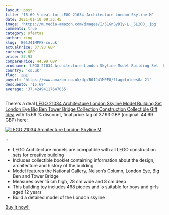 ```yaml
---
layout: post
title: '15.69 % deal for LEGO 21034 Architecture London Skyline M'
date: 2021-01-10 09:36:45
image: 'https://m.media-amazon.com/images/I/51GnSyDIy-L._SL200_.jpg'
comments: true
category: ofertas
author: ring
slug: 'B01J41MPF8-co.uk'
actualPrice: 37.93 GBP
currency: GBP
price: 37.93
comparePrice: 44.99 GBP
prodname: 'LEGO 21034 Architecture London Skyline Model Building Set  London Eye  Big Ben  Tower Bridge Collection  Construction Collectible Gift Idea'
country: 'co.uk'
flag: '🇬🇧'
buyurl: 'https://www.amazon.co.uk/dp/B01J41MPF8/?tag=tolees0a-21'
descuento: '15.69'
average: '37.42494117647055'
---
```


There's a deal [LEGO 21034 Architecture London Skyline Model Building Set  London Eye  Big Ben  Tower Bridge Collection  Construction Collectible Gift Idea](https://www.amazon.co.uk/dp/B01J41MPF8/?tag=tolees0a-21)  with  15.69 % discount, final price tag of  37.93 GBP (original: 44.99 GBP) here:

[![LEGO 21034 Architecture London Skyline M](https://m.media-amazon.com/images/I/51GnSyDIy-L._SL200_.jpg)](https://www.amazon.co.uk/dp/B01J41MPF8/?tag=tolees0a-21)

ℹ️:

- LEGO Architecture models are compatible with all LEGO construction sets for creative building
- Includes collectible booklet containing information about the design, architecture and history of the building
- Model features the National Gallery, Nelson’s Column, London Eye, Big Ben and Tower Bridge
- Measures over 15 cm high, 28 cm wide and 8 cm deep
- This building toy includes 468 pieces and is suitable for boys and girls aged 12 years
- Build a detailed model of the London skyline

[Buy it now!!](https://www.amazon.co.uk/dp/B01J41MPF8/?tag=tolees0a-21)
